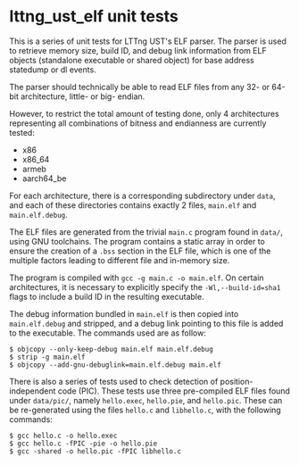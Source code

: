 <!--
SPDX-FileCopyrightText: 2016 Antoine Busque <abusque@efficios.com>

SPDX-License-Identifier: CC-BY-4.0
-->

# lttng\_ust\_elf unit tests

This is a series of unit tests for LTTng UST's ELF parser. The parser
is used to retrieve memory size, build ID, and debug link information
from ELF objects (standalone executable or shared object) for base
address statedump or dl events.

The parser should technically be able to read ELF files from any 32-
or 64-bit architecture, little- or big- endian.

However, to restrict the total amount of testing done, only 4
architectures representing all combinations of bitness and endianness
are currently tested:

* x86
* x86\_64
* armeb
* aarch64\_be

For each architecture, there is a corresponding subdirectory under
`data`, and each of these directories contains exactly 2 files,
`main.elf` and `main.elf.debug`.

The ELF files are generated from the trivial `main.c` program found in
`data/`, using GNU toolchains. The program contains a static array in
order to ensure the creation of a `.bss` section in the ELF file,
which is one of the multiple factors leading to different file and
in-memory size.

The program is compiled with `gcc -g main.c -o main.elf`. On certain
architectures, it is necessary to explicitly specify the
`-Wl,--build-id=sha1` flags to include a build ID in the resulting
executable.

The debug information bundled in `main.elf` is then copied into
`main.elf.debug` and stripped, and a debug link pointing to this file
is added to the executable. The commands used are as follow:

```
$ objcopy --only-keep-debug main.elf main.elf.debug
$ strip -g main.elf
$ objcopy --add-gnu-debuglink=main.elf.debug main.elf
```

There is also a series of tests used to check detection of
position-independent code (PIC). These tests use three pre-compiled
ELF files found under `data/pic/`, namely `hello.exec`, `hello.pie`,
and `hello.pic`. These can be re-generated using the files `hello.c`
and `libhello.c`, with the following commands:

```
$ gcc hello.c -o hello.exec
$ gcc hello.c -fPIC -pie -o hello.pie
$ gcc -shared -o hello.pic -fPIC libhello.c
```
